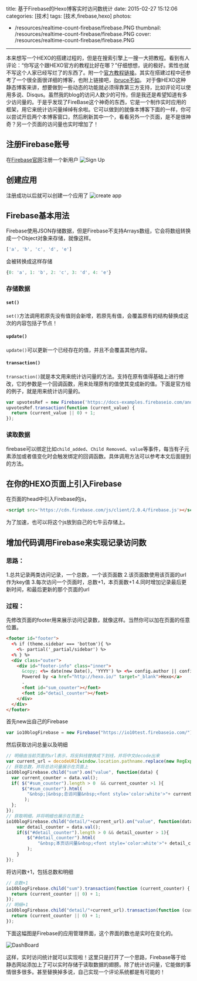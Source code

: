 title: 基于Firebase的Hexo博客实时访问数统计
date: 2015-02-27 15:12:06
categories: [技术]
tags: [技术,firebase,hexo]
photos:
- /resources/realtime-count-firebase/firebase.PNG
thumbnail: /resources/realtime-count-firebase/firebase.PNG
cover: /resources/realtime-count-firebase/firebase.PNG
---

本来想写一个HEXO的搭建过程的，但是在搜索引擎上一搜一大把教程。看到有人评论：“你写这个跟HEXO官方的教程比好在哪？”仔细想想，说的极好。索性也就不写这个人家已经写烂了的东西了。附一个[官方教程链接](http://hexo.io/docs/)。其实在搭建过程中还参考了一个很全面很详细的博客，也附上链接吧，[ibruce不如](http://ibruce.info/2013/11/22/hexo-your-blog/)。
对于像HEXO这种静态博客来讲，想要做到一些动态的功能就必须得靠第三方支持，比如评论可以使用多说、Disqus。虽然我的blog的访问人数少的可怜，但是我还是希望知道有多少访问量的。于是乎发现了FireBase这个神奇的东西，它是一个制作实时应用的框架，用它来统计访问量绰绰有余啦。它可以做到的就像本博客下面的一样，你可以尝试开启两个本博客窗口，然后刷新其中一个，看看另外一个页面，是不是很神奇？另一个页面的访问量也实时增加了！

<!--more-->

## 注册Firebase账号
在[Firebase官网](http://www.firebase.com)注册一个新用户
![Sign Up](/resources/realtime-count-firebase/signup.PNG)

## 创建应用
注册成功以后就可以创建一个应用了
![create app](/resources/realtime-count-firebase/createApp.PNG)

## Firebase基本用法
Firebase使用JSON存储数据，但是Firebase不支持Arrays数组，它会将数组转换成一个Object对象来存储，就像这样。
```javascript
['a', 'b', 'c', 'd', 'e']
```
会被转换成这样存储
```javascript
{0: 'a', 1: 'b', 2: 'c', 3: 'd', 4: 'e'}
```
### 存储数据
#### `set()`
`set()`方法调用若原先没有值则会新增，若原先有值，会覆盖原有的结构替换成这次的内容包括子节点！
#### `update()`
`update()`可以更新一个已经存在的值，并且不会覆盖其他内容。
#### `transaction()`
`transaction()`就是本文用来统计访问量的方法。支持在原有值得基础上进行修改，它的参数是一个回调函数，用来处理原有的值使其变成新的值。下面是官方给的例子，就是用来统计访问量的。
```javascript
var upvotesRef = new Firebase('https://docs-examples.firebaseio.com/android/saving-data/fireblog/posts/-JRHTHaIs-jNPLXOQivY/upvotes');
upvotesRef.transaction(function (current_value) {
  return (current_value || 0) + 1;
});
```
### 读取数据
firebase可以绑定比如`child_added`、`Child Removed`、`value`等事件，每当有子元素添加或者值变化时会触发绑定的回调函数。具体调用方法可以参考本文后面提到的方法。

## 在你的HEXO页面上引入Firebase
在页面的head中引入Firebase的js，
```html
<script src='https://cdn.firebase.com/js/client/2.0.4/firebase.js'></script>
```
为了加速，也可以将这个js放到自己的七牛云存储上。

## 增加代码调用Firebase来实现记录访问数
### 思路：
1.总共记录两类访问记录，一个总数，一个该页面数
2.该页面数使用该页面的url作为key值
3.每次访问一个页面时，总数+1，本页面数+1
4.同时增加记录最后更新时间，和最后更新的那个页面的url
### 过程：
先修改页面的footer用来展示访问记录数，就像这样。当然你可以加在页面的任意位置。
```html
<footer id="footer">
  <% if (theme.sidebar === 'bottom'){ %>
    <%- partial('_partial/sidebar') %>
  <% } %>
  <div class="outer">
    <div id="footer-info" class="inner">
      &copy; <%= date(new Date(), 'YYYY') %> <%= config.author || config.title %><br>
      Powered by <a href="http://hexo.io/" target="_blank">Hexo</a>
      .
      <font id="sum_counter"></font>
      <font id="detail_counter"></font>
    </div>
  </div>
</footer>
```

首先new出自己的Firebase
```javascript
var io10blogFirebase = new Firebase("https://io10test.firebaseio.com/");
```
然后获取访问总量以及明细
```javascript
// 明细由当前页面的url表示，将反斜线替换成下划线，并将中文decode出来
var current_url = decodeURI(window.location.pathname.replace(new RegExp('\\/|\\.', 'g'),"_"));
// 获取总数，并将总访问量展示在页面上
io10blogFirebase.child("sum").on("value", function(data) {
  var current_counter = data.val();
  if( $("#sum_counter").length > 0  && current_counter >1 ){
      $("#sum_counter").html(
   	   	"&nbsp;|&nbsp;总访问量&nbsp;<font style='color:white'>"+ current_counter +"</font>&nbsp;次"
       );
  };
});
// 获取明细，并将明细也展示在页面上
io10blogFirebase.child("detail/"+current_url).on("value", function(data){
	var detail_counter = data.val();
	if($("#detail_counter").length > 0 && detail_counter > 1){
		$("#detail_counter").html(
			"&nbsp;本页访问量&nbsp;<font style='color:white'>"+ detail_counter +"</font>&nbsp;次"
		);
	}
});
```
将访问数+1，包括总数和明细
```javascript
// 总数+1
io10blogFirebase.child("sum").transaction(function (current_counter) {
  return (current_counter || 0) + 1;
});
// 明细+1
io10blogFirebase.child("detail/"+current_url).transaction(function (current_counter) {
  return (current_counter || 0) + 1;
});
```
下面这幅图是Firebase的应用管理界面，这个界面的数也是实时在变化的。

![DashBoard](/resources/realtime-count-firebase/FirebaseDash.PNG)

这样，实时访问统计就可以实现啦！这里只是打开了一个思路，Firebase等于给静态网站添加上了可以实时存储于读取数据的翅膀。除了统计访问量，它能做的事情很多很多。甚至替换掉多说，自己实现一个评论系统都是有可能的！
<!-- indicate-the-source -->
